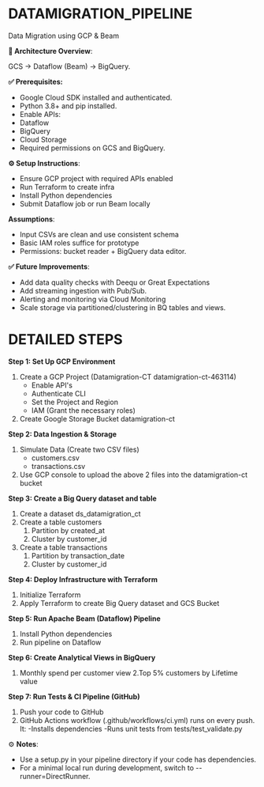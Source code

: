 # DATAMIGRATION_PIPELINE
Data Migration using GCP & Beam

**📂 Architecture Overview**: 

GCS → Dataflow (Beam) → BigQuery.

**✅ Prerequisites:**

- Google Cloud SDK installed and authenticated.
- Python 3.8+ and pip installed.
- Enable APIs:
- Dataflow
- BigQuery
- Cloud Storage
- Required permissions on GCS and BigQuery.

**⚙️ Setup Instructions**:
  - Ensure GCP project with required APIs enabled
  - Run Terraform to create infra
  - Install Python dependencies
  - Submit Dataflow job or run Beam locally

**Assumptions**:
  - Input CSVs are clean and use consistent schema
  - Basic IAM roles suffice for prototype
  - Permissions: bucket reader + BigQuery data editor.

**✅ Future Improvements**:
  - Add data quality checks with Deequ or Great Expectations
  - Add streaming ingestion with Pub/Sub.
  - Alerting and monitoring via Cloud Monitoring
  - Scale storage via partitioned/clustering in BQ tables and views.

  
# DETAILED STEPS

**Step 1: Set Up GCP Environment**
1. Create a GCP Project (Datamigration-CT datamigration-ct-463114)
    - Enable API's
    - Authenticate CLI
    - Set the Project and Region
    - IAM (Grant the necessary roles)
2. Create Google Storage Bucket datamigration-ct

**Step 2: Data Ingestion & Storage**

1. Simulate Data (Create two CSV files)
    - customers.csv
    - transactions.csv
2. Use GCP console to upload the above 2 files into the datamigration-ct bucket

**Step 3: Create a Big Query dataset and table**

1. Create a dataset ds_datamigration_ct
2. Create a table customers
    1. Partition by created_at
    2. Cluster by customer_id
3. Create a table transactions
    1. Partition by transaction_date
    2. Cluster by customer_id

**Step 4: Deploy Infrastructure with Terraform**

1. Initialize Terraform
2. Apply Terraform to create Big Query dataset and GCS Bucket

**Step 5: Run Apache Beam (Dataflow) Pipeline**
1. Install Python dependencies
2. Run pipeline on Dataflow

**Step 6: Create Analytical Views in BigQuery**
1. Monthly spend per customer view
2.Top 5% customers by Lifetime value

**Step 7: Run Tests & CI Pipeline (GitHub)**
1. Push your code to GitHub
2. GitHub Actions workflow (.github/workflows/ci.yml) runs on every push.
It:
 -Installs dependencies
 -Runs unit tests from tests/test_validate.py

⚙️ **Notes**:

- Use a setup.py in your pipeline directory if your code has dependencies.
- For a minimal local run during development, switch to --runner=DirectRunner.
